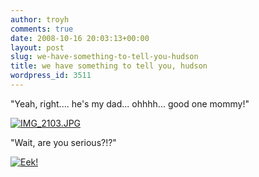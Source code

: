 ```yaml
---
author: troyh
comments: true
date: 2008-10-16 20:03:13+00:00
layout: post
slug: we-have-something-to-tell-you-hudson
title: we have something to tell you, hudson
wordpress_id: 3511
---
```


"Yeah, right.... he's my dad... ohhhh... good one mommy!"

[![IMG_2103.JPG](http://farm4.static.flickr.com/3032/2947893560_90ddd77b0e.jpg)](http://www.flickr.com/photos/troyh/2947893560/)

"Wait, are you serious?!?"

[![Eek!](http://farm4.static.flickr.com/3170/2947893862_c7dea2969d.jpg)](http://www.flickr.com/photos/troyh/2947893862/)
